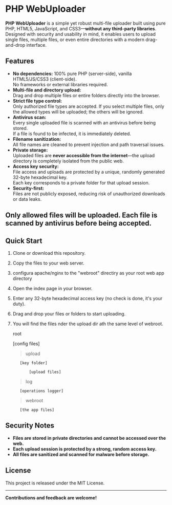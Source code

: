 # PHP WebUploader

**PHP WebUploader** is a simple yet robust multi-file uploader built using pure PHP, HTML5, JavaScript, and CSS3—**without any third-party libraries**.  
Designed with security and usability in mind, it enables users to upload single files, multiple files, or even entire directories with a modern drag-and-drop interface.

## Features

- **No dependencies:** 100% pure PHP (server-side), vanilla HTML5/JS/CSS3 (client-side).  
  No frameworks or external libraries required.
- **Multi-file and directory upload:**  
  Drag and drop multiple files or entire folders directly into the browser.
- **Strict file type control:**  
  Only authorized file types are accepted. If you select multiple files, only the allowed types will be uploaded; the others will be ignored.
- **Antivirus scan:**  
  Every single uploaded file is scanned with an antivirus before being stored.  
  If a file is found to be infected, it is immediately deleted.
- **Filename sanitization:**  
  All file names are cleaned to prevent injection and path traversal issues.
- **Private storage:**  
  Uploaded files are **never accessible from the internet**—the upload directory is completely isolated from the public web.
- **Access key security:**  
  File access and uploads are protected by a unique, randomly generated 32-byte hexadecimal key.  
  Each key corresponds to a private folder for that upload session.
- **Security-first:**  
  Files are not publicly exposed, reducing risk of unauthorized downloads or data leaks.


## Only allowed files will be uploaded. Each file is scanned by antivirus before being accepted.

## Quick Start

1. Clone or download this repository.
2. Copy the files to your web server.
3. configura apache/nginx to the "webroot" directiry as your root web app directory
4. Open the index page in your browser.
5. Enter any 32-byte hexadecimal access key (no check is done, it's your duty).
6. Drag and drop your files or folders to start uploading.
7. You will find the files nder the upload dir ath the same level of webroot.
      
      root
      
      [config files]
      
      > upload
      
          [key folder]
      
              [upload files]
      
      > log
      
          [operations logger]
      
      > webroot
      
          [the app files]

## Security Notes

- **Files are stored in private directories and cannot be accessed over the web.**
- **Each upload session is protected by a strong, random access key.**
- **All files are sanitized and scanned for malware before storage.**

## License

This project is released under the MIT License.

---

**Contributions and feedback are welcome!**

